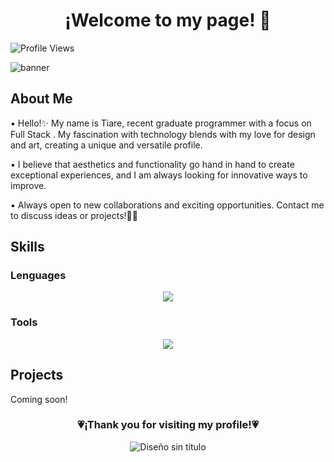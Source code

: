 <div align="center">
<h1 align="center"> ¡Welcome to my page!</a> 👋</h1>
</div>

![Profile Views](https://komarev.com/ghpvc/?username=T-alis&color=ff69b4)

![banner](https://github.com/T-alis/T-alis/assets/143585043/f9c8dfec-4a5b-4166-ab04-7c7375caea54)


<h2> About Me </h2>
<p>
▪️ Hello!✨ My name is Tiare, recent graduate programmer with a focus on Full Stack . My fascination with technology blends with my love for design and art, creating a unique and versatile profile.
</p>
<p>
▪️ I believe that aesthetics and functionality go hand in hand to create exceptional experiences, and I am always looking for innovative ways to improve.
</p>
<p>
▪️ Always open to new collaborations and exciting opportunities. Contact me to discuss ideas or projects!👩‍💻

<h2>Skills</h2>
<h3>Lenguages</h3>
<p align="center">
  <a href="https://skillicons.dev">
    <img src="https://skillicons.dev/icons?i=css,js,html,py" />
  </a>
</p>
<h3>Tools</h3>
<p align="center">
  <a href="https://skillicons.dev">
    <img src="https://skillicons.dev/icons?i=flask,git,jquery,mysql,nodejs,django,bootstrap" />
  </a>
</p>

<h2>Projects</h2>
<p>Coming soon!</p>


<div align="center">
<h3>💗¡Thank you for visiting my profile!💗</h3>
  
![Diseño sin título](https://github.com/T-alis/T-alis/assets/143585043/7be8e60c-6451-4d9b-9928-ca35e930a58c) 

</div>
